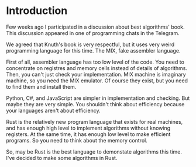 # Introduction

Few weeks ago I participated in a discussion about best algorithms' book. This discussion appeared in one of programming chats in the Telegram.

We agreed that Knuth's book is very respectful, but it uses very weird programming language for this time. The MIX, fake assembler language.

First of all, assembler language has too low level of the code. You need to concentrate on registres and memory cells instead of details of algorithms. Then, you can't just check your implementation. MIX machine is imaginary machine, so you need the MIX emulator. Of course they exist, but you need to find them and install them.

Python, C#, and JavaScript are simpler in implementation and checking. But maybe they are very simple. You shouldn't think about efficiency because your languages aren't about efficiency.

Rust is the relatively new program language that exists for real machines, and has enough high level to implement algorithms without knowing registers. At the same time, it has enough low level to make efficient programs. So you need to think about the memory control.

So, may be Rust is the best language to demonstate algorithms this time. I've decided to make some algorithms in Rust.